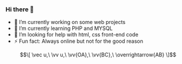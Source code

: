### Hi there 👋
- 🔭 I’m currently working on some web projects
- 🌱 I’m currently learning PHP and MYSQL
- 🤔 I’m looking for help with html, css front-end code
- ⚡ Fun fact: Always online but not for the good reason
```math
\[
    \vec u,\ \vv u,\ \vv{OA},\ \vv{BC},\ \overrightarrow{AB}
\]
```
